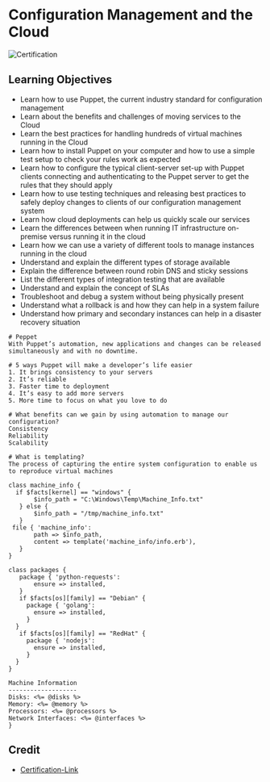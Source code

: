 # Configuration Management and the Cloud

![Certification](https://user-images.githubusercontent.com/41291493/109306625-c6200180-7882-11eb-8995-0e64e7f31d07.png)

## Learning Objectives
* Learn how to use Puppet, the current industry standard for configuration management
* Learn about the benefits and challenges of moving services to the Cloud
* Learn the best practices for handling hundreds of virtual machines running in the Cloud
* Learn how to install Puppet on your computer and how to use a simple test setup to check your rules work as expected
* Learn how to configure the typical client-server set-up with Puppet clients connecting and authenticating to the Puppet server to get the rules that they should apply
* Learn how to use testing techniques and releasing best practices to safely deploy changes to clients of our configuration management system
* Learn how cloud deployments can help us quickly scale our services
* Learn the differences between when running IT infrastructure on-premise versus running it in the cloud
* Learn how we can use a variety of different tools to manage instances running in the cloud
* Understand and explain the different types of storage available
* Explain the difference between round robin DNS and sticky sessions
* List the different types of integration testing that are available
* Understand and explain the concept of SLAs
* Troubleshoot and debug a system without being physically present
* Understand what a rollback is and how they can help in a system failure
* Understand how primary and secondary instances can help in a disaster recovery situation

```
# Peppet
With Puppet’s automation, new applications and changes can be released simultaneously and with no downtime.

# 5 ways Puppet will make a developer’s life easier
1. It brings consistency to your servers
2. It’s reliable
3. Faster time to deployment
4. It’s easy to add more servers
5. More time to focus on what you love to do

# What benefits can we gain by using automation to manage our configuration?
Consistency
Reliability
Scalability

# What is templating?
The process of capturing the entire system configuration to enable us to reproduce virtual machines

class machine_info {
  if $facts[kernel] == "windows" {
       $info_path = "C:\Windows\Temp\Machine_Info.txt"
   } else {
       $info_path = "/tmp/machine_info.txt"
   }
 file { 'machine_info':
       path => $info_path,
       content => template('machine_info/info.erb'),
   }
}

class packages {
   package { 'python-requests':
       ensure => installed,
   }
   if $facts[os][family] == "Debian" {
     package { 'golang':
       ensure => installed,
     }
  }
   if $facts[os][family] == "RedHat" {
     package { 'nodejs':
       ensure => installed,
     }
  }
}

Machine Information
-------------------
Disks: <%= @disks %>
Memory: <%= @memory %>
Processors: <%= @processors %>
Network Interfaces: <%= @interfaces %>
}
```

## Credit

* [Certification-Link](https://www.coursera.org/account/accomplishments/verify/D6C447R8GSCD)

